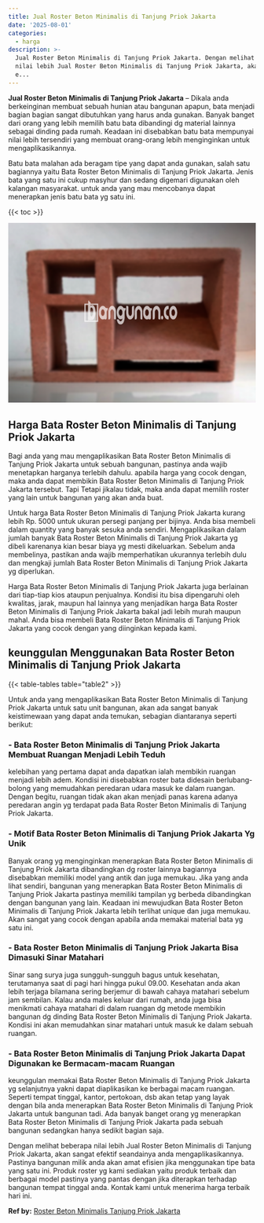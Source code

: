 ```yaml
---
title: Jual Roster Beton Minimalis di Tanjung Priok Jakarta
date: '2025-08-01'
categories:
  - harga
description: >-
  Jual Roster Beton Minimalis di Tanjung Priok Jakarta. Dengan melihat beberapa
  nilai lebih Jual Roster Beton Minimalis di Tanjung Priok Jakarta, akan sangat
  e...
---
```


**Jual Roster Beton Minimalis di Tanjung Priok Jakarta** – Dikala anda berkeinginan membuat sebuah hunian atau bangunan apapun, bata menjadi bagian bagian sangat dibutuhkan yang harus anda gunakan. Banyak banget dari orang yang lebih memilih batu bata dibandingi dg material lainnya sebagai dinding pada rumah. Keadaan ini disebabkan batu bata mempunyai nilai lebih tersendiri yang membuat orang-orang lebih menginginkan untuk mengaplikasikannya.

Batu bata malahan ada beragam tipe yang dapat anda gunakan, salah satu bagiannya yaitu Bata Roster Beton Minimalis di Tanjung Priok Jakarta. Jenis bata yang satu ini cukup masyhur dan sedang digemari digunakan oleh kalangan masyarakat. untuk anda yang mau mencobanya dapat menerapkan jenis batu bata yg satu ini.

{{< toc >}}

![Jual Roster Beton Minimalis di Tanjung Priok Jakarta](/images/bata-roster-minimalis-36.png)

## Harga Bata Roster Beton Minimalis di Tanjung Priok Jakarta

Bagi anda yang mau mengaplikasikan Bata Roster Beton Minimalis di Tanjung Priok Jakarta untuk sebuah bangunan, pastinya anda wajib menetapkan harganya terlebih dahulu. apabila harga yang cocok dengan, maka anda dapat membikin Bata Roster Beton Minimalis di Tanjung Priok Jakarta tersebut. Tapi Tetapi jikalau tidak, maka anda dapat memilih roster yang lain untuk bangunan yang akan anda buat.

Untuk harga Bata Roster Beton Minimalis di Tanjung Priok Jakarta kurang lebih Rp. 5000 untuk ukuran persegi panjang per bijinya. Anda bisa membeli dalam quantity yang banyak sesuka anda sendiri. Mengaplikasikan dalam jumlah banyak Bata Roster Beton Minimalis di Tanjung Priok Jakarta yg dibeli karenanya kian besar biaya yg mesti dikeluarkan. Sebelum anda membelinya, pastikan anda wajib memperhatikan ukurannya terlebih dulu dan mengkaji jumlah Bata Roster Beton Minimalis di Tanjung Priok Jakarta yg diperlukan.

Harga Bata Roster Beton Minimalis di Tanjung Priok Jakarta juga berlainan dari tiap-tiap kios ataupun penjualnya. Kondisi itu bisa dipengaruhi oleh kwalitas, jarak, maupun hal lainnya yang menjadikan harga Bata Roster Beton Minimalis di Tanjung Priok Jakarta bakal jadi lebih murah maupun mahal. Anda bisa membeli Bata Roster Beton Minimalis di Tanjung Priok Jakarta yang cocok dengan yang diinginkan kepada kami.

## keunggulan Menggunakan Bata Roster Beton Minimalis di Tanjung Priok Jakarta

{{< table-tables table="table2" >}}

Untuk anda yang mengaplikasikan Bata Roster Beton Minimalis di Tanjung Priok Jakarta untuk satu unit bangunan, akan ada sangat banyak keistimewaan yang dapat anda temukan, sebagian diantaranya seperti berikut:

### \- Bata Roster Beton Minimalis di Tanjung Priok Jakarta Membuat Ruangan Menjadi Lebih Teduh

kelebihan yang pertama dapat anda dapatkan ialah membikin ruangan menjadi lebih adem. Kondisi ini disebabkan roster bata didesain berlubang-bolong yang memudahkan peredaran udara masuk ke dalam ruangan. Dengan begitu, ruangan tidak akan akan menjadi panas karena adanya peredaran angin yg terdapat pada Bata Roster Beton Minimalis di Tanjung Priok Jakarta.

### \- Motif Bata Roster Beton Minimalis di Tanjung Priok Jakarta Yg Unik

Banyak orang yg menginginkan menerapkan Bata Roster Beton Minimalis di Tanjung Priok Jakarta dibandingkan dg roster lainnya bagiannya disebabkan memiliki model yang antik dan juga memukau. Jika yang anda lihat sendiri, bangunan yang menerapkan Bata Roster Beton Minimalis di Tanjung Priok Jakarta pastinya memiliki tampilan yg berbeda dibandingkan dengan bangunan yang lain. Keadaan ini mewujudkan Bata Roster Beton Minimalis di Tanjung Priok Jakarta lebih terlihat unique dan juga memukau. Akan sangat yang cocok dengan apabila anda memakai material bata yg satu ini.

### \- Bata Roster Beton Minimalis di Tanjung Priok Jakarta Bisa Dimasuki Sinar Matahari

Sinar sang surya juga sungguh-sungguh bagus untuk kesehatan, terutamanya saat di pagi hari hingga pukul 09.00. Kesehatan anda akan lebih terjaga bilamana sering berjemur di bawah cahaya matahari sebelum jam sembilan. Kalau anda males keluar dari rumah, anda juga bisa menikmati cahaya matahari di dalam ruangan dg metode membikin bangunan dg dinding Bata Roster Beton Minimalis di Tanjung Priok Jakarta. Kondisi ini akan memudahkan sinar matahari untuk masuk ke dalam sebuah ruangan.

### \- Bata Roster Beton Minimalis di Tanjung Priok Jakarta Dapat Digunakan ke Bermacam-macam Ruangan

keunggulan memakai Bata Roster Beton Minimalis di Tanjung Priok Jakarta yg selanjutnya yakni dapat diaplikasikan ke berbagai macam ruangan. Seperti tempat tinggal, kantor, pertokoan, dsb akan tetap yang layak dengan bila anda menerapkan Bata Roster Beton Minimalis di Tanjung Priok Jakarta untuk bangunan tadi. Ada banyak banget orang yg menerapkan Bata Roster Beton Minimalis di Tanjung Priok Jakarta pada sebuah bangunan sedangkan hanya sedikit bagian saja.

Dengan melihat beberapa nilai lebih Jual Roster Beton Minimalis di Tanjung Priok Jakarta, akan sangat efektif seandainya anda mengaplikasikannya. Pastinya bangunan milik anda akan amat efisien jika menggunakan tipe bata yang satu ini. Produk roster yg kami sediakan yaitu produk terbaik dan berbagai model pastinya yang pantas dengan jika diterapkan terhadap bangunan tempat tinggal anda. Kontak kami untuk menerima harga terbaik hari ini.

**Ref by:** [Roster Beton Minimalis Tanjung Priok Jakarta](https://id.wikipedia.org/wiki/Roster)

